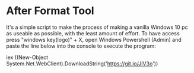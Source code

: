 # After Format Tool
It's a simple script to make the process of making a vanilla Windows 10 pc as useable as possible, with the least amount of effort. To have access press "windows key(logo)" + X, open Windows Powershell (Admin) and paste the line below into the console to execute the program:

iex ((New-Object System.Net.WebClient).DownloadString('https://git.io/JIV3o'))
